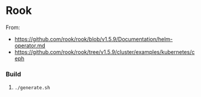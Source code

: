 # Rook

From:
- https://github.com/rook/rook/blob/v1.5.9/Documentation/helm-operator.md
- https://github.com/rook/rook/tree/v1.5.9/cluster/examples/kubernetes/ceph

### Build

1. `./generate.sh`
